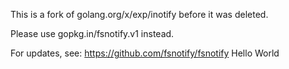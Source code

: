 This is a fork of golang.org/x/exp/inotify before it was deleted.

Please use gopkg.in/fsnotify.v1 instead.

For updates, see: https://github.com/fsnotify/fsnotify
Hello World

